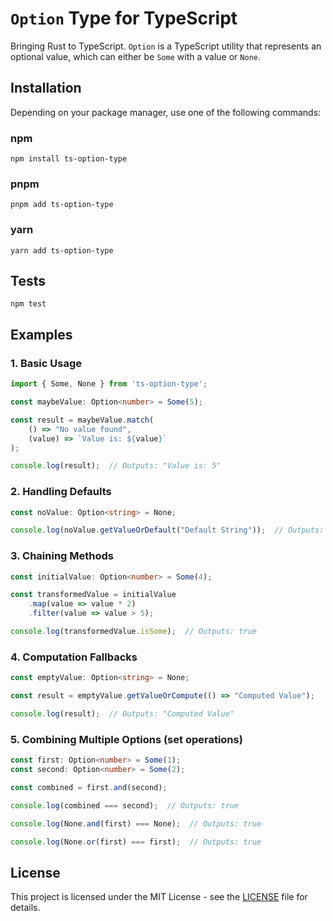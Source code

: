 # `Option` Type for TypeScript

Bringing Rust to TypeScript.
`Option` is a TypeScript utility that represents an optional value, which can either be `Some` with a value or `None`.

## Installation

Depending on your package manager, use one of the following commands:

### npm

```
npm install ts-option-type
```

### pnpm

```
pnpm add ts-option-type
```

### yarn

```
yarn add ts-option-type
```

## Tests

```
npm test
```

## Examples

### 1. Basic Usage

```typescript
import { Some, None } from 'ts-option-type';

const maybeValue: Option<number> = Some(5);

const result = maybeValue.match(
    () => "No value found",
    (value) => `Value is: ${value}`
);

console.log(result);  // Outputs: "Value is: 5"
```

### 2. Handling Defaults

```typescript
const noValue: Option<string> = None;

console.log(noValue.getValueOrDefault("Default String"));  // Outputs: "Default String"
```

### 3. Chaining Methods

```typescript
const initialValue: Option<number> = Some(4);

const transformedValue = initialValue
    .map(value => value * 2)
    .filter(value => value > 5);

console.log(transformedValue.isSome);  // Outputs: true
```

### 4. Computation Fallbacks

```typescript
const emptyValue: Option<string> = None;

const result = emptyValue.getValueOrCompute(() => "Computed Value");

console.log(result);  // Outputs: "Computed Value"
```

### 5. Combining Multiple Options (set operations)

```typescript
const first: Option<number> = Some(1);
const second: Option<number> = Some(2);

const combined = first.and(second);

console.log(combined === second);  // Outputs: true

console.log(None.and(first) === None);  // Outputs: true

console.log(None.or(first) === first);  // Outputs: true
```

## License

This project is licensed under the MIT License - see the [LICENSE](LICENSE) file for details.